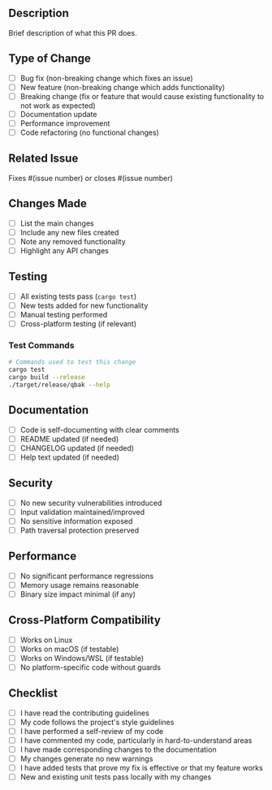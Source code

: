 ## Description
Brief description of what this PR does.

## Type of Change
- [ ] Bug fix (non-breaking change which fixes an issue)
- [ ] New feature (non-breaking change which adds functionality)
- [ ] Breaking change (fix or feature that would cause existing functionality to not work as expected)
- [ ] Documentation update
- [ ] Performance improvement
- [ ] Code refactoring (no functional changes)

## Related Issue
Fixes #(issue number) or closes #(issue number)

## Changes Made
- [ ] List the main changes
- [ ] Include any new files created
- [ ] Note any removed functionality
- [ ] Highlight any API changes

## Testing
- [ ] All existing tests pass (`cargo test`)
- [ ] New tests added for new functionality
- [ ] Manual testing performed
- [ ] Cross-platform testing (if relevant)

### Test Commands
```bash
# Commands used to test this change
cargo test
cargo build --release
./target/release/qbak --help
```

## Documentation
- [ ] Code is self-documenting with clear comments
- [ ] README updated (if needed)
- [ ] CHANGELOG updated (if needed)
- [ ] Help text updated (if needed)

## Security
- [ ] No new security vulnerabilities introduced
- [ ] Input validation maintained/improved
- [ ] No sensitive information exposed
- [ ] Path traversal protection preserved

## Performance
- [ ] No significant performance regressions
- [ ] Memory usage remains reasonable
- [ ] Binary size impact minimal (if any)

## Cross-Platform Compatibility
- [ ] Works on Linux
- [ ] Works on macOS (if testable)
- [ ] Works on Windows/WSL (if testable)
- [ ] No platform-specific code without guards

## Checklist
- [ ] I have read the contributing guidelines
- [ ] My code follows the project's style guidelines
- [ ] I have performed a self-review of my code
- [ ] I have commented my code, particularly in hard-to-understand areas
- [ ] I have made corresponding changes to the documentation
- [ ] My changes generate no new warnings
- [ ] I have added tests that prove my fix is effective or that my feature works
- [ ] New and existing unit tests pass locally with my changes